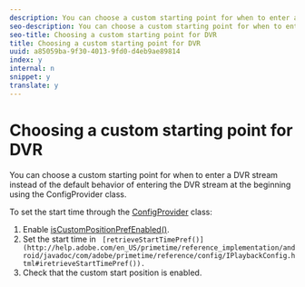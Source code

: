 ```yaml
---
description: You can choose a custom starting point for when to enter a DVR stream instead of the default behavior of entering the DVR stream at the beginning using the ConfigProvider class.
seo-description: You can choose a custom starting point for when to enter a DVR stream instead of the default behavior of entering the DVR stream at the beginning using the ConfigProvider class.
seo-title: Choosing a custom starting point for DVR
title: Choosing a custom starting point for DVR
uuid: a85059ba-9f30-4013-9fd0-d4eb9ae89814
index: y
internal: n
snippet: y
translate: y
---
```


# Choosing a custom starting point for DVR

You can choose a custom starting point for when to enter a DVR stream instead of the default behavior of entering the DVR stream at the beginning using the ConfigProvider class.

To set the start time through the [ConfigProvider](http://help.adobe.com/en_US/primetime/reference_implementation/android/javadoc/com/adobe/primetime/reference/config/ConfigProvider.html) class: 

1. Enable [isCustomPositionPrefEnabled()](http://help.adobe.com/en_US/primetime/reference_implementation/android/javadoc/com/adobe/primetime/reference/config/ConfigProvider.html#isCustomPositionPrefEnabled()).
1. Set the start time in ` [retrieveStartTimePref()](http://help.adobe.com/en_US/primetime/reference_implementation/android/javadoc/com/adobe/primetime/reference/config/IPlaybackConfig.html#iretrieveStartTimePref()).`
1. Check that the custom start position is enabled.
